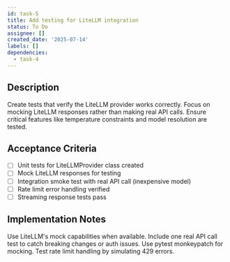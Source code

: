 ```yaml
---
id: task-5
title: Add testing for LiteLLM integration
status: To Do
assignee: []
created_date: '2025-07-14'
labels: []
dependencies:
  - task-4
---
```


## Description

Create tests that verify the LiteLLM provider works correctly. Focus on mocking LiteLLM responses rather than making real API calls. Ensure critical features like temperature constraints and model resolution are tested.

## Acceptance Criteria

- [ ] Unit tests for LiteLLMProvider class created
- [ ] Mock LiteLLM responses for testing
- [ ] Integration smoke test with real API call (inexpensive model)
- [ ] Rate limit error handling verified
- [ ] Streaming response tests pass

## Implementation Notes

Use LiteLLM's mock capabilities when available. Include one real API call test to catch breaking changes or auth issues. Use pytest monkeypatch for mocking. Test rate limit handling by simulating 429 errors.
